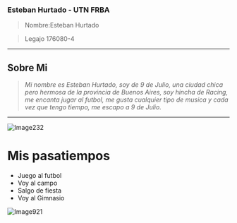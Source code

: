 ### Esteban Hurtado - UTN FRBA 

>Nombre:Esteban Hurtado 

>Legajo 176080-4

---
Sobre Mi
---
>*Mi nombre es Esteban Hurtado, soy de 9 de Julio, una ciudad chica pero hermosa de la provincia de Buenos Aires, soy hincha de Racing, me encanta jugar al futbol, 
me gusta cualquier tipo de musica y cada vez que tengo tiempo, me escapo a 9 de Julio.*
---

![Image232](https://user-images.githubusercontent.com/101006860/229820144-3a87c5dd-39cc-4754-8e78-9b8215b6ca6d.jpeg)


# Mis pasatiempos

- Juego al futbol
- Voy al campo
- Salgo de fiesta
- Voy al Gimnasio

![Image921](https://user-images.githubusercontent.com/101006860/229820310-2c914fa1-1053-4454-8438-8d39bdae2c40.jpeg)
